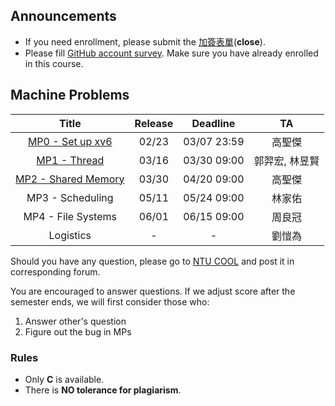 ## Announcements
* If you need enrollment, please submit the [加簽表單](https://docs.google.com/forms/d/e/1FAIpQLSfHSWQM96YAqhzH2rc5nmdoRG9jkIIU7PWeuJNnRAzuBsxYtQ/viewform)(**close**).
* Please fill [GitHub account survey](https://docs.google.com/forms/d/e/1FAIpQLSfhC9EgGVVFL_03bdn1_F3OQA71CirCMYptzrsjL0SpGOaRoQ/viewform?usp=pp_url). Make sure you have already enrolled in this course.

## Machine Problems

| Title | Release | Deadline | TA |
| :-: | :-: | :-: | :-: |
| [MP0 - Set up xv6](./mp0.html) | 02/23 | 03/07 23:59 | 高聖傑 |
| [MP1 - Thread](./mp1.html) | 03/16 | 03/30 09:00 | 郭羿宏, 林昱賢 |
| [MP2 - Shared Memory](./mp2.html) | 03/30 | 04/20 09:00 | 高聖傑 |
| MP3 - Scheduling | 05/11 | 05/24 09:00 | 林家佑 |
| MP4 - File Systems | 06/01 | 06/15 09:00 | 周良冠 |
| Logistics | - | - | 劉愷為 |


Should you have any question, please go to [NTU COOL](https://cool.ntu.edu.tw/courses/4549/discussion_topics) and post it in corresponding forum.

You are encouraged to answer questions. If we adjust score after the semester ends, we will first consider those who:
1. Answer other's question
2. Figure out the bug in MPs

### Rules
* Only **C** is available.
* There is **NO tolerance for plagiarism**.
